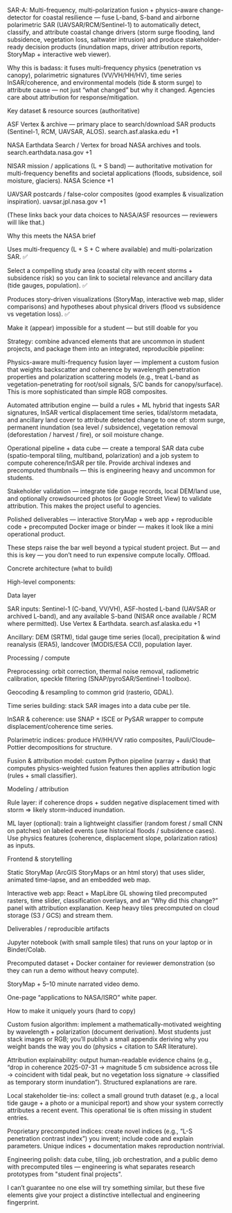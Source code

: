 SAR-A: Multi-frequency, multi-polarization fusion + physics-aware change-detector for coastal resilience — fuse L-band, S-band and airborne polarimetric SAR (UAVSAR/RCM/Sentinel-1) to automatically detect, classify, and attribute coastal change drivers (storm surge flooding, land subsidence, vegetation loss, saltwater intrusion) and produce stakeholder-ready decision products (inundation maps, driver attribution reports, StoryMap + interactive web viewer).

Why this is badass: it fuses multi-frequency physics (penetration vs canopy), polarimetric signatures (VV/VH/HH/HV), time series InSAR/coherence, and environmental models (tide & storm surge) to attribute cause — not just “what changed” but why it changed. Agencies care about attribution for response/mitigation.

Key dataset & resource sources (authoritative)

ASF Vertex & archive — primary place to search/download SAR products (Sentinel-1, RCM, UAVSAR, ALOS). 
search.asf.alaska.edu
+1

NASA Earthdata Search / Vertex for broad NASA archives and tools. 
search.earthdata.nasa.gov
+1

NISAR mission / applications (L + S band) — authoritative motivation for multi-frequency benefits and societal applications (floods, subsidence, soil moisture, glaciers). 
NASA Science
+1

UAVSAR postcards / false-color composites (good examples & visualization inspiration). 
uavsar.jpl.nasa.gov
+1

(These links back your data choices to NASA/ASF resources — reviewers will like that.)

Why this meets the NASA brief

Uses multi-frequency (L + S + C where available) and multi-polarization SAR. ✅

Select a compelling study area (coastal city with recent storms + subsidence risk) so you can link to societal relevance and ancillary data (tide gauges, population). ✅

Produces story-driven visualizations (StoryMap, interactive web map, slider comparisons) and hypotheses about physical drivers (flood vs subsidence vs vegetation loss). ✅

Make it (appear) impossible for a student — but still doable for you

Strategy: combine advanced elements that are uncommon in student projects, and package them into an integrated, reproducible pipeline:

Physics-aware multi-frequency fusion layer — implement a custom fusion that weights backscatter and coherence by wavelength penetration properties and polarization scattering models (e.g., treat L-band as vegetation-penetrating for root/soil signals, S/C bands for canopy/surface). This is more sophisticated than simple RGB composites.

Automated attribution engine — build a rules + ML hybrid that ingests SAR signatures, InSAR vertical displacement time series, tidal/storm metadata, and ancillary land cover to attribute detected change to one of: storm surge, permanent inundation (sea level / subsidence), vegetation removal (deforestation / harvest / fire), or soil moisture change.

Operational pipeline + data cube — create a temporal SAR data cube (spatio-temporal tiling, multiband, polarization) and a job system to compute coherence/InSAR per tile. Provide archival indexes and precomputed thumbnails — this is engineering heavy and uncommon for students.

Stakeholder validation — integrate tide gauge records, local DEM/land use, and optionally crowdsourced photos (or Google Street View) to validate attribution. This makes the project useful to agencies.

Polished deliverables — interactive StoryMap + web app + reproducible code + precomputed Docker image or binder — makes it look like a mini operational product.

These steps raise the bar well beyond a typical student project. But — and this is key — you don’t need to run expensive compute locally. Offload.

Concrete architecture (what to build)

High-level components:

Data layer

SAR inputs: Sentinel-1 (C-band, VV/VH), ASF-hosted L-band (UAVSAR or archived L-band), and any available S-band (NISAR once available / RCM where permitted). Use Vertex & Earthdata. 
search.asf.alaska.edu
+1

Ancillary: DEM (SRTM), tidal gauge time series (local), precipitation & wind reanalysis (ERA5), landcover (MODIS/ESA CCI), population layer.

Processing / compute

Preprocessing: orbit correction, thermal noise removal, radiometric calibration, speckle filtering (SNAP/pyroSAR/Sentinel-1 toolbox).

Geocoding & resampling to common grid (rasterio, GDAL).

Time series building: stack SAR images into a data cube per tile.

InSAR & coherence: use SNAP + ISCE or PySAR wrapper to compute displacement/coherence time series.

Polarimetric indices: produce HV/HH/VV ratio composites, Pauli/Cloude–Pottier decompositions for structure.

Fusion & attribution model: custom Python pipeline (xarray + dask) that computes physics-weighted fusion features then applies attribution logic (rules + small classifier).

Modeling / attribution

Rule layer: if coherence drops + sudden negative displacement timed with storm => likely storm-induced inundation.

ML layer (optional): train a lightweight classifier (random forest / small CNN on patches) on labeled events (use historical floods / subsidence cases). Use physics features (coherence, displacement slope, polarization ratios) as inputs.

Frontend & storytelling

Static StoryMap (ArcGIS StoryMaps or an html story) that uses slider, animated time-lapse, and an embedded web map.

Interactive web app: React + MapLibre GL showing tiled precomputed rasters, time slider, classification overlays, and an “Why did this change?” panel with attribution explanation. Keep heavy tiles precomputed on cloud storage (S3 / GCS) and stream them.

Deliverables / reproducible artifacts

Jupyter notebook (with small sample tiles) that runs on your laptop or in Binder/Colab.

Precomputed dataset + Docker container for reviewer demonstration (so they can run a demo without heavy compute).

StoryMap + 5–10 minute narrated video demo.

One-page “applications to NASA/ISRO” white paper.

How to make it uniquely yours (hard to copy)

Custom fusion algorithm: implement a mathematically-motivated weighting by wavelength + polarization (document derivation). Most students just stack images or RGB; you’ll publish a small appendix deriving why you weight bands the way you do (physics + citation to SAR literature).

Attribution explainability: output human-readable evidence chains (e.g., “drop in coherence 2025-07-31 → magnitude 5 cm subsidence across tile → coincident with tidal peak, but no vegetation loss signature → classified as temporary storm inundation”). Structured explanations are rare.

Local stakeholder tie-ins: collect a small ground truth dataset (e.g., a local tide gauge + a photo or a municipal report) and show your system correctly attributes a recent event. This operational tie is often missing in student entries.

Proprietary precomputed indices: create novel indices (e.g., “L-S penetration contrast index”) you invent; include code and explain parameters. Unique indices + documentation makes reproduction nontrivial.

Engineering polish: data cube, tiling, job orchestration, and a public demo with precomputed tiles — engineering is what separates research prototypes from "student final projects".

I can’t guarantee no one else will try something similar, but these five elements give your project a distinctive intellectual and engineering fingerprint.